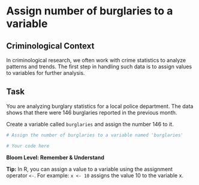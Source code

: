 # Assign number of burglaries to a variable

## Criminological Context
In criminological research, we often work with crime statistics to analyze patterns and trends. The first step in handling such data is to assign values to variables for further analysis.

## Task
You are analyzing burglary statistics for a local police department. The data shows that there were 146 burglaries reported in the previous month.

Create a variable called `burglaries` and assign the number 146 to it.

```R
# Assign the number of burglaries to a variable named 'burglaries'

# Your code here

```

**Bloom Level: Remember & Understand**

**Tip:** In R, you can assign a value to a variable using the assignment operator `<-`. For example: `x <- 10` assigns the value 10 to the variable x.